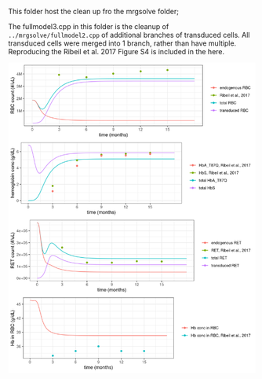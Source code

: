 This folder host the clean up fro the mrgsolve folder; 

The fullmodel3.cpp in this folder is the cleanup of `../mrgsolve/fullmodel2.cpp` of additional branches of transduced cells. All transduced cells were merged into 1 branch, rather than have multiple. Reproducing the Ribeil et al. 2017 Figure S4 is included in the here. 

![](Ribeil2017-S4.png)

